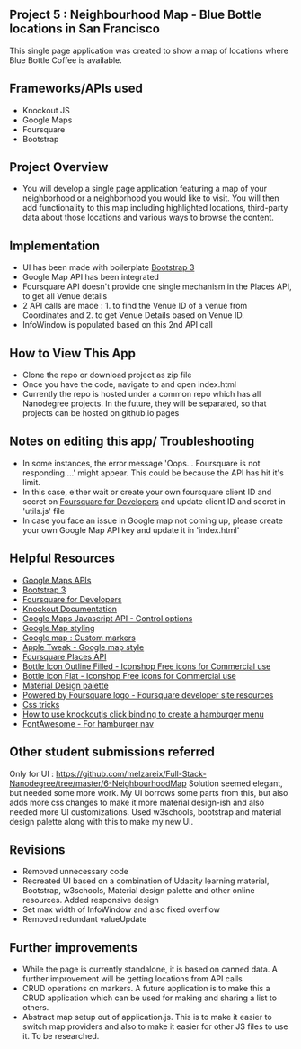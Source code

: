 ## Project 5 : Neighbourhood Map - Blue Bottle locations in San Francisco
This single page application was created to show a map of locations where Blue Bottle Coffee is available.  

## Frameworks/APIs used
* Knockout JS
* Google Maps
* Foursquare
* Bootstrap 

## Project Overview

* You will develop a single page application featuring a map of your neighborhood or a neighborhood you would like to visit. You will then add functionality to this map including highlighted locations, third-party data about those locations and various ways to browse the content.

## Implementation
* UI has been made with boilerplate [Bootstrap 3](https://getbootstrap.com/docs/3.3/)
* Google Map API has been integrated
* Foursquare API doesn't provide one single mechanism in the Places API, to get all Venue details
* 2 API calls are made : 1. to find the Venue ID of a venue from Coordinates and 2. to get Venue Details based on Venue ID. 
* InfoWindow is populated based on this 2nd API call


## How to View This App
* Clone the repo or download project as zip file
* Once you have the code, navigate to and open index.html
* Currently the repo is hosted under a common repo which has all Nanodegree projects. In the future, they will be separated, so that projects can be hosted on github.io pages

## Notes on editing this app/ Troubleshooting
* In some instances, the error message 'Oops... Foursquare is not responding....' might appear. This could be because the API has hit it's limit. 
* In this case, either wait or create your own foursquare client ID and secret on [Foursquare for Developers](https://developer.foursquare.com/) and update client ID and secret in 'utils.js' file
* In case you face an issue in Google map not coming up, please create your own Google Map API key and update it in 'index.html' 


## Helpful Resources
* [Google Maps APIs](https://developers.google.com/maps/)
* [Bootstrap 3](https://getbootstrap.com/docs/3.3/)
* [Foursquare for Developers](https://developer.foursquare.com/)
* [Knockout Documentation](http://knockoutjs.com/documentation/introduction.html)
* [Google Maps Javascript API - Control options](https://developers.google.com/maps/documentation/javascript/examples/control-options)
* [Google Map styling](https://developers.google.com/maps/documentation/javascript/examples/maptype-styled-simple)
* [Google map : Custom markers](https://developers.google.com/maps/documentation/javascript/markers)
* [Apple Tweak - Google map style](https://snazzymaps.com/style/125057/apple-tweak)
* [Foursquare Places API](https://developer.foursquare.com/places-api)
* [Bottle Icon Outline Filled - Iconshop Free icons for Commercial use](https://freeiconshop.com/icon/bottle-icon-outline-filled/)
* [Bottle Icon Flat - Iconshop Free icons for Commercial use](https://freeiconshop.com/icon/bottle-icon-flat/)
* [Material Design palette](https://www.materialpalette.com/blue-grey/light-blue)
* [Powered by Foursquare logo - Foursquare developer site resources](https://foursquare.com/about/logos)
* [Css tricks](https://css-tricks.com/almanac/properties/o/overflow/)
* [How to use knockoutjs click binding to create a hamburger menu](https://stackoverflow.com/questions/39799600/how-to-use-knockoutjs-click-binding-to-create-a-hamburger-menu)
* [FontAwesome - For hamburger nav](https://fontawesome.com/icons/bars?style=solid)

## Other student submissions referred
Only for UI : https://github.com/melzareix/Full-Stack-Nanodegree/tree/master/6-NeighbourhoodMap
Solution seemed elegant, but needed some more work. My UI borrows some parts from this, but also adds more css changes to make it more material design-ish and also needed more UI customizations. Used w3schools, bootstrap and material design palette along with this to make my new UI. 

## Revisions
* Removed unnecessary code
* Recreated UI based on a combination of Udacity learning material, Bootstrap, w3schools, Material design palette and other online resources. Added responsive design
* Set max width of InfoWindow and also fixed overflow
* Removed redundant valueUpdate

## Further improvements 
* While the page is currently standalone, it is based on canned data. A further improvement will be getting locations from API calls
* CRUD operations on markers. A future application is to make this a CRUD application which can be used for making and sharing a list to others.
* Abstract map setup out of application.js. This is to make it easier to switch map providers and also to make it easier for other JS files to use it. To be researched. 

